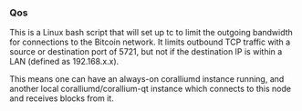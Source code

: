 ### Qos ###

This is a Linux bash script that will set up tc to limit the outgoing bandwidth for connections to the Bitcoin network. It limits outbound TCP traffic with a source or destination port of 5721, but not if the destination IP is within a LAN (defined as 192.168.x.x).

This means one can have an always-on coralliumd instance running, and another local coralliumd/corallium-qt instance which connects to this node and receives blocks from it.
